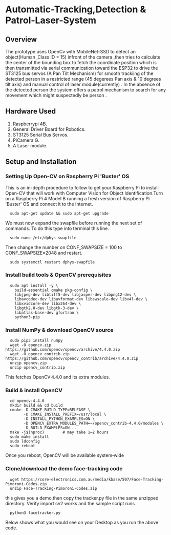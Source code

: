 # Automatic-Tracking,Detection & Patrol-Laser-System
## Overview
The prototype uses OpenCv with MobileNet-SSD to detect an object(Human ,Class ID = 15) infront of the camera ,then tries to calculate the center of the bounding box to fetch the coordinate position which is then transmitted via serial communication toward the ESP32 to drive the ST3125 bus servos (A Pan Tilt Mechanism) for smooth trackiing of the detected person in a restricted range (45 degerees Pan axis & 10 degrees tilt axis) and manual control of laser module(currently) . In the absence of the detected person the system offers a patrol mechanism to search for any movement which might suspectedly be person .

## Hardware Used
1. Raspberrypi 4B.
2. General Driver Board for Robotics.
3. ST3125 Serial Bus Servos.
4. PiCamera G.
5. A Laser module.
   
## Setup and Installation
### Setting Up Open-CV on Raspberry Pi 'Buster' OS

This is an in-depth procedure to follow to get your Raspberry Pi to install Open-CV that will work with Computer Vision for Object Identification.Turn on a Raspberry Pi 4 Model B running a fresh version of Raspberry Pi 'Buster' OS and connect it to the Internet.

      sudo apt-get update && sudo apt-get upgrade

We must now expand the swapfile before running the next set of commands. To do this type into terminal this line.

      sudo nano /etc/dphys-swapfile

 Then change the number on CONF_SWAPSIZE = 100 to CONF_SWAPSIZE=2048 and restart.

      sudo systemctl restart dphys-swapfile

### Install build tools & OpenCV prerequisites

      sudo apt install -y \
        build-essential cmake pkg-config \
        libjpeg-dev libtiff5-dev libjasper-dev libpng12-dev \
        libavcodec-dev libavformat-dev libswscale-dev libv4l-dev \
        libxvidcore-dev libx264-dev \
        libgtk2.0-dev libgtk-3-dev \
        libatlas-base-dev gfortran \
        python3-pip
### Install NumPy & download OpenCV source

      sudo pip3 install numpy
      wget -O opencv.zip https://github.com/opencv/opencv/archive/4.4.0.zip
      wget -O opencv_contrib.zip https://github.com/opencv/opencv_contrib/archive/4.4.0.zip
      unzip opencv.zip
      unzip opencv_contrib.zip
This fetches OpenCV 4.4.0 and its extra modules.

### Build & install OpenCV

      cd opencv-4.4.0
      mkdir build && cd build
      cmake -D CMAKE_BUILD_TYPE=RELEASE \
            -D CMAKE_INSTALL_PREFIX=/usr/local \
            -D INSTALL_PYTHON_EXAMPLES=ON \
            -D OPENCV_EXTRA_MODULES_PATH=~/opencv_contrib-4.4.0/modules \
            -D BUILD_EXAMPLES=ON ..
      make -j$(nproc)        # may take 1–2 hours
      sudo make install
      sudo ldconfig
      sudo reboot
Once you reboot, OpenCV will be available system‑wide

### Clone/download the demo face‑tracking code

      wget https://core-electronics.com.au/media/kbase/507/Face-Tracking-Pimoroni-Codes.zip
      unzip Face-Tracking-Pimoroni-Codes.zip
this gives you a demo,then copy the tracker.py file in the same unzipped directory.
Verify import cv2 works and the sample script runs
     
      python3 facetracker.py

Below shows what you would see on your Desktop as you run the above code.

